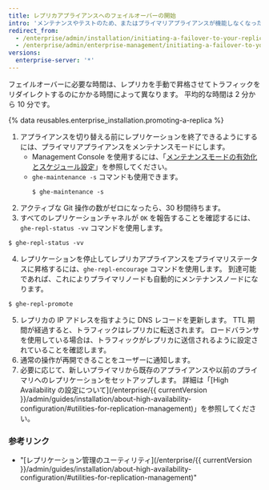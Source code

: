 ```yaml
---
title: レプリカアプライアンスへのフェイルオーバーの開始
intro: 'メンテナンスやテストのため、またはプライマリアプライアンスが機能しなくなった場合は、コマンドラインを使用して {% data variables.product.prodname_ghe_server %} レプリカアプライアンスにフェイルオーバーできます。'
redirect_from:
  - /enterprise/admin/installation/initiating-a-failover-to-your-replica-appliance
  - /enterprise/admin/enterprise-management/initiating-a-failover-to-your-replica-appliance
versions:
  enterprise-server: '*'
---
```


フェイルオーバーに必要な時間は、レプリカを手動で昇格させてトラフィックをリダイレクトするのにかかる時間によって異なります。 平均的な時間は 2 分から 10 分です。

{% data reusables.enterprise_installation.promoting-a-replica %}

1. アプライアンスを切り替える前にレプリケーションを終了できるようにするには、プライマリアプライアンスをメンテナンスモードにします。
    - Management Console を使用するには、「[メンテナンスモードの有効化とスケジュール設定](/enterprise/admin/guides/installation/enabling-and-scheduling-maintenance-mode/)」を参照してください。
    - `ghe-maintenance -s` コマンドも使用できます。
      ```shell
      $ ghe-maintenance -s
      ```
2. アクティブな Git 操作の数がゼロになったら、30 秒間待ちます。
3. すべてのレプリケーションチャネルが `OK` を報告することを確認するには、`ghe-repl-status -vv` コマンドを使用します。
  ```shell
  $ ghe-repl-status -vv
  ```
4. レプリケーションを停止してレプリカアプライアンスをプライマリステータスに昇格するには、`ghe-repl-encourage` コマンドを使用します。 到達可能であれば、これによりプライマリノードも自動的にメンテナンスノードになります。
  ```shell
  $ ghe-repl-promote
  ```
5. レプリカの IP アドレスを指すように DNS レコードを更新します。 TTL 期間が経過すると、トラフィックはレプリカに転送されます。 ロードバランサを使用している場合は、トラフィックがレプリカに送信されるように設定されていることを確認します。
6. 通常の操作が再開できることをユーザーに通知します。
7. 必要に応じて、新しいプライマリから既存のアプライアンスや以前のプライマリへのレプリケーションをセットアップします。 詳細は「[High Availability の設定について](/enterprise/{{ currentVersion }}/admin/guides/installation/about-high-availability-configuration/#utilities-for-replication-management)」を参照してください。

### 参考リンク

- "[レプリケーション管理のユーティリティ](/enterprise/{{ currentVersion }}/admin/guides/installation/about-high-availability-configuration/#utilities-for-replication-management)"
